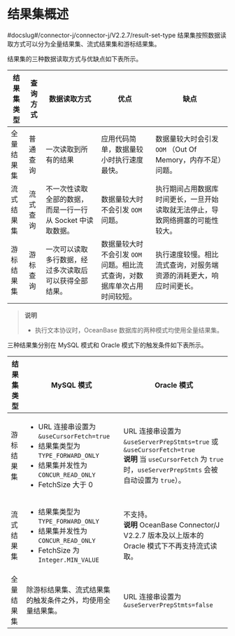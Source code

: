 结果集概述 
==========================
#docslug#/connector-j/connector-j/V2.2.7/result-set-type
结果集按照数据读取方式可以分为全量结果集、流式结果集和游标结果集。

结果集的三种数据读取方式与优缺点如下表所示。


| 结果集类型 | 查询方式 |              数据读取方式               |                    优点                    |                   缺点                    |
|-------|------|-----------------------------------|------------------------------------------|-----------------------------------------|
| 全量结果集 | 普通查询 | 一次读取到所有的结果                        | 应用代码简单，数据量较小时执行速度最快。                     | 数据量较大时会引发 `OOM` （Out Of Memory，内存不足）问题。 |
| 流式结果集 | 流式查询 | 不一次性读取全部的数据，而是一行一行从 Socket 中读取数据。 | 数据量较大时不会引发 `OOM` 问题。                     | 执行期间占用数据库时间更长，一旦开始读取就无法停止，导致网络拥塞的可能性较大。 |
| 游标结果集 | 游标查询 | 一次可以读取多行数据，经过多次读取后可以获得全部结果。       | 数据量较大时不会引发 `OOM` 问题。相比流式查询，对数据库单次占用时间较短。 | 执行速度较慢。相比流式查询，对服务端资源的消耗更大，响应时间更长。       |


>**说明**
>
>* 执行文本协议时，OceanBase 数据库的两种模式均使用全量结果集。

  




三种结果集分别在 MySQL 模式和 Oracle 模式下的触发条件如下表所示。


| 结果集类型 |                                                                                                                                  MySQL 模式                                                                                                                                   |                                                                                 Oracle 模式                                                                                  |
|-------|-----------------------------------------------------------------------------------------------------------------------------------------------------------------------------------------------------------------------------------------------------------------------------|----------------------------------------------------------------------------------------------------------------------------------------------------------------------------|
| 游标结果集 | <ul><li> URL 连接串设置为 `&useCursorFetch=true`   <li> 结果集类型为 `TYPE_FORWARD_ONLY`   <li> 结果集并发性为`CONCUR_READ_ONLY`   <li> FetchSize 大于 0    | URL 连接串设置为 `&useServerPrepStmts=true` 或 `&useCursorFetch=true` <br>**说明**  当 `useCursorFetch` 为 `true` 时，`useServerPrepStmts` 会被自动设置为 `true`）。 |
| 流式结果集 | <ul><li> 结果集类型为 `TYPE_FORWARD_ONLY`   <li> 结果集并发性为 `CONCUR_READ_ONLY`   <li> FetchSize 为 `Integer.MIN_VALUE`  </ul>                                                       |  不支持。  <br> **说明** OceanBase Connector/J V2.2.7 版本及以上版本的 Oracle 模式下不再支持流式读取。                                                                                                                        |
| 全量结果集 | 除游标结果集、流式结果集的触发条件之外，均使用全量结果集。                                                                                                                                                                                                                                               | URL 连接串设置为 `&useServerPrepStmts=false`                                                                                                                                     |


